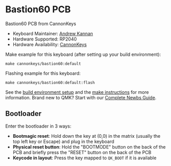 # Bastion60 PCB

Bastion60 PCB from CannonKeys

* Keyboard Maintainer: [Andrew Kannan](https://github.com/awkannan)
* Hardware Supported: RP2040
* Hardware Availability: [CannonKeys](https://cannonkeys.com)


Make example for this keyboard (after setting up your build environment):

    make cannonkeys/bastion60:default
    
Flashing example for this keyboard:

    make cannonkeys/bastion60:default:flash

See the [build environment setup](https://docs.qmk.fm/#/getting_started_build_tools) and the [make instructions](https://docs.qmk.fm/#/getting_started_make_guide) for more information. Brand new to QMK? Start with our [Complete Newbs Guide](https://docs.qmk.fm/#/newbs).

## Bootloader

Enter the bootloader in 3 ways:

* **Bootmagic reset**: Hold down the key at (0,0) in the matrix (usually the top left key or Escape) and plug in the keyboard
* **Physical reset button**: Hold the "BOOTMODE" button on the back of the PCB and briefly press the "RESET" button on the back of the PCB
* **Keycode in layout**: Press the key mapped to `QK_BOOT` if it is available
